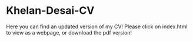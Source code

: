 # Khelan-Desai-CV
Here you can find an updated version of my CV! 
Please click on index.html to view as a webpage, or download the pdf version!
